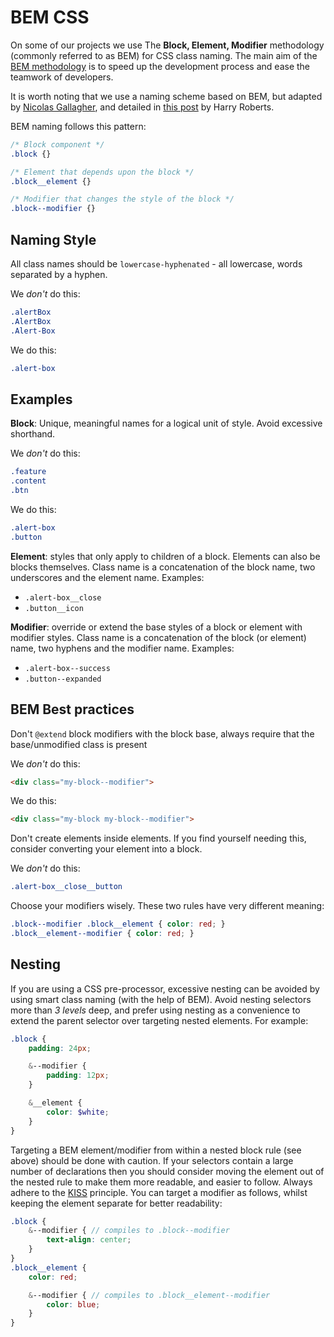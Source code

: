 # BEM CSS

On some of our projects we use The **Block, Element, Modifier** methodology (commonly referred to as BEM) for CSS class naming. The main aim of the [BEM methodology](http://getbem.com/) is to speed up the development process and ease the teamwork of developers.

It is worth noting that we use a naming scheme based on BEM, but adapted by [Nicolas Gallagher](http://nicolasgallagher.com/about-html-semantics-front-end-architecture/), and detailed in [this post](http://csswizardry.com/2013/01/mindbemding-getting-your-head-round-bem-syntax/) by Harry Roberts.

BEM naming follows this pattern:
```css
/* Block component */
.block {}

/* Element that depends upon the block */
.block__element {}

/* Modifier that changes the style of the block */
.block--modifier {}
```

## Naming Style

All class names should be `lowercase-hyphenated` - all lowercase, words separated by a hyphen. 

We _don't_ do this:
```css
.alertBox
.AlertBox
.Alert-Box
```
We do this:
```css
.alert-box
```

## Examples

**Block**: Unique, meaningful names for a logical unit of style. Avoid excessive shorthand.

We _don't_ do this:
```css
.feature
.content
.btn
```

We do this:
```css
.alert-box
.button
```

**Element**: styles that only apply to children of a block. Elements can also be blocks themselves. Class name is a concatenation of the block name, two underscores and the element name. Examples:
- `.alert-box__close`
- `.button__icon`

**Modifier**: override or extend the base styles of a block or element with modifier styles. Class name is a concatenation of the block (or element) name, two hyphens and the modifier name. Examples:
- `.alert-box--success`
- `.button--expanded`

## BEM Best practices

Don't `@extend` block modifiers with the block base, always require that the base/unmodified class is present

We _don't_ do this:
```html
<div class="my-block--modifier">
```

We do this:
```html
<div class="my-block my-block--modifier">
```

Don't create elements inside elements. If you find yourself needing this, consider converting your element into a block.

We _don't_ do this:
```css
.alert-box__close__button
```

Choose your modifiers wisely. These two rules have very different meaning:
```scss
.block--modifier .block__element { color: red; }
.block__element--modifier { color: red; }
```

## Nesting

If you are using a CSS pre-processor, excessive nesting can be avoided by using smart class naming (with the help of BEM). Avoid nesting selectors more than _3 levels_ deep, and prefer using nesting as a convenience to extend the parent selector over targeting nested elements. For example:

```scss
.block {
    padding: 24px;

    &--modifier {
        padding: 12px;
    }

    &__element {
        color: $white;
    }
}
```

Targeting a BEM element/modifier from within a nested block rule (see above) should be done with caution. If your selectors contain a large number of declarations then you should consider moving the element out of the nested rule to make them more readable, and easier to follow. Always adhere to the [KISS](https://en.wikipedia.org/wiki/KISS_principle) principle. You can target a modifier as follows, whilst keeping the element separate for better readability:

```scss
.block {
    &--modifier { // compiles to .block--modifier
        text-align: center;
    }
}
.block__element {
    color: red;

    &--modifier { // compiles to .block__element--modifier
        color: blue;
    }
}
```
